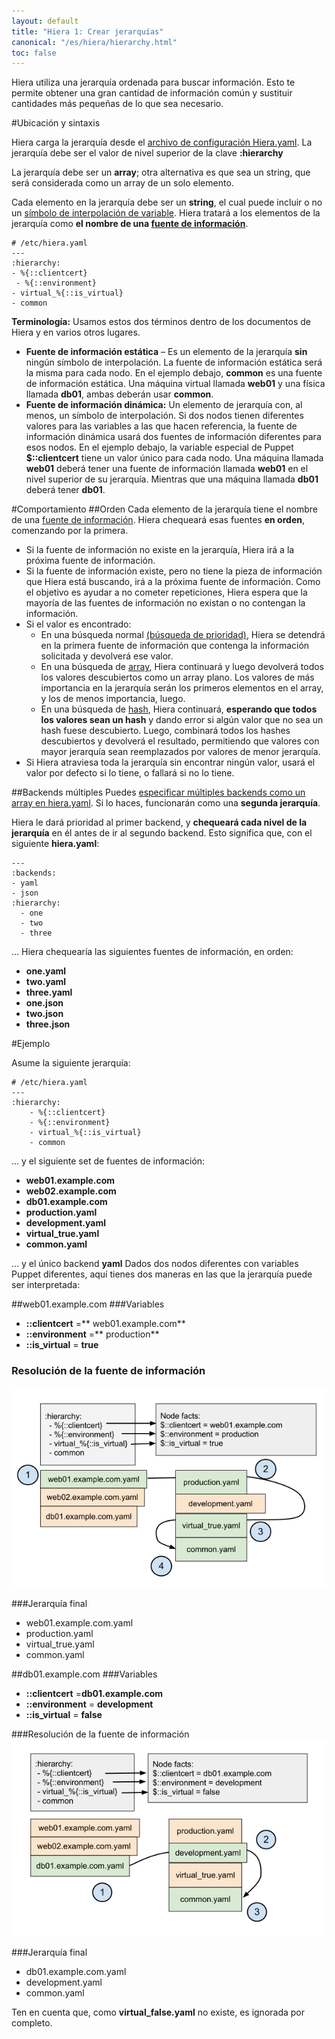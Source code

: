 ```yaml
---
layout: default
title: "Hiera 1: Crear jerarquías"
canonical: "/es/hiera/hierarchy.html"
toc: false
---
```


Hiera utiliza una jerarquía ordenada para buscar información. Esto te permite obtener una gran cantidad de información común y sustituir cantidades más pequeñas de lo que sea necesario.

#Ubicación y sintaxis

Hiera carga la jerarquía desde el [archivo de configuración Hiera.yaml](http://docs.puppetlabs.com/es/hiera/configuring.html). La jerarquía debe ser el valor de nivel superior de la clave **:hierarchy**

La jerarquía debe ser un **array**; otra alternativa es que sea un string, que será considerada como un array de un solo elemento.

Cada elemento en la jerarquía debe ser un **string**, el cual puede incluir o no un [símbolo de interpolación de variable](http://docs.puppetlabs.com/es/hiera/variables.html). Hiera tratará a los elementos de la jerarquía como **el nombre de una [fuente de información](http://docs.puppetlabs.com/hiera/1/data_sources.html)**.

	# /etc/hiera.yaml
	---
	:hierarchy:
	- %{::clientcert}
	 - %{::environment}
	- virtual_%{::is_virtual}
	- common

**Terminología:**
Usamos estos dos términos dentro de los documentos de Hiera y en varios otros lugares.

+ **Fuente de información estática** – Es un elemento de la jerarquía **sin** ningún símbolo de interpolación. La fuente de información estática será la misma para cada nodo. En el ejemplo debajo, **common** es una fuente de información estática. Una máquina virtual llamada **web01** y una física llamada **db01**, ambas deberán usar **common**.
+ **Fuente de información dinámica:** Un elemento de jerarquía con, al menos, un símbolo de interpolación. Si dos nodos tienen diferentes valores para las variables a las que hacen referencia, la fuente de información dinámica usará dos fuentes de información diferentes para esos nodos. En el ejemplo debajo, la variable especial de Puppet **$::clientcert** tiene un valor único para cada nodo. Una máquina llamada **web01** deberá tener una fuente de información llamada **web01** en el nivel superior de su jerarquía. Mientras que una máquina llamada **db01** deberá tener **db01**.

#Comportamiento
##Orden
Cada elemento de la jerarquía tiene el nombre de una [fuente de información](http://docs.puppetlabs.com/es/hiera/data_sources.html). Hiera chequeará esas fuentes **en orden**, comenzando por la primera.

+ Si la fuente de información no existe en la jerarquía, Hiera irá a la próxima fuente de información.
+ Si la fuente de información existe, pero no tiene la pieza de información que Hiera está buscando, irá a la próxima fuente de información. Como el objetivo es ayudar a no cometer repeticiones, Hiera espera que la mayoría de las fuentes de información no existan o no contengan la información.
+ Si el valor es encontrado:
	- En una búsqueda normal [(búsqueda de prioridad)](http://docs.puppetlabs.com/es/hiera/lookup_types.html#priority-default), Hiera se detendrá en la primera fuente de información que contenga la información solicitada y devolverá ese valor.
	- En una búsqueda de [array](http://docs.puppetlabs.com/es/hiera/lookup_types.html#array-merge), Hiera continuará y luego devolverá todos los valores descubiertos como un array plano. Los valores de más importancia en la jerarquía serán los primeros elementos en el array, y los de menos importancia, luego.
	- En una búsqueda de [hash](http://docs.puppetlabs.com/es/hiera/lookup_types.html#hash-merge), Hiera continuará, **esperando que todos los valores sean un hash** y dando error si algún valor que no sea un hash fuese descubierto. Luego, combinará todos los hashes descubiertos y devolverá el resultado, permitiendo que valores con mayor jerarquía sean reemplazados por valores de menor jerarquía.
+ Si Hiera atraviesa toda la jerarquía sin encontrar ningún valor, usará el valor por defecto si lo tiene, o fallará si no lo tiene.

##Backends múltiples
Puedes [especificar múltiples backends como un array en hiera.yaml](http://docs.puppetlabs.com/es/hiera/configuring.html). Si lo haces, funcionarán como una **segunda jerarquía**.

Hiera le dará prioridad al primer backend, y **chequeará cada nivel de la jerarquía** en él antes de ir al segundo backend. Esto significa que, con el siguiente **hiera.yaml**:

	---
	:backends:
	- yaml
	- json
	:hierarchy:
	  - one
	  - two
	  - three

… Hiera chequearía las siguientes fuentes de información, en orden:

+ **one.yaml**
+ **two.yaml**
+ **three.yaml**
+ **one.json**
+ **two.json**
+ **three.json**

#Ejemplo

Asume la siguiente jerarquía:

	# /etc/hiera.yaml
	---
	:hierarchy:
		- %{::clientcert}
		- %{::environment}
		- virtual_%{::is_virtual}
		- common

… y el siguiente set de fuentes de información:

+ **web01.example.com**
+ **web02.example.com**
+ **db01.example.com**
+ **production.yaml**
+ **development.yaml**
+ **virtual_true.yaml**
+ **common.yaml**

… y el único backend **yaml**
Dados dos nodos diferentes con variables Puppet diferentes, aquí tienes dos maneras en las que la jerarquía puede ser interpretada:

##web01.example.com
###Variables

+ **::clientcert** =** web01.example.com**
+ **::environment** =** production**
+ **::is_virtual** = **true**

### Resolución de la fuente de información
![](img/datasource-resolution01.png)

###Jerarquía final

+ web01.example.com.yaml
+ production.yaml
+ virtual_true.yaml
+ common.yaml

##db01.example.com
###Variables

+ **::clientcert** =**db01.example.com**
+ **::environment** = **development**
+ **::is_virtual** = **false**

###Resolución de la fuente de información
![](img/datasource-resolution02.png)

###Jerarquía final

+ db01.example.com.yaml
+ development.yaml
+ common.yaml

Ten en cuenta que, como **virtual_false.yaml** no existe, es ignorada por completo.


